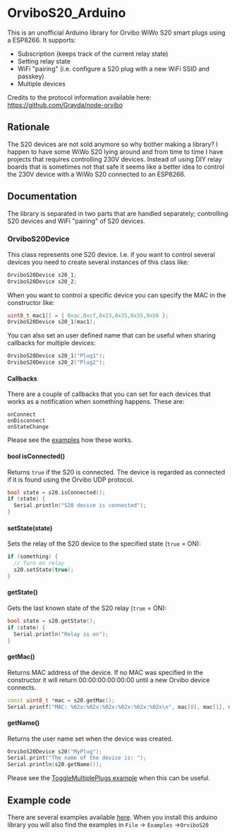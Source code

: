 # OrviboS20_Arduino
This is an unofficial Arduino library for Orvibo WiWo S20 smart plugs using a ESP8266. It supports:
* Subscription (keeps track of the current relay state)
* Setting relay state
* WiFi "pairing" (i.e. configure a S20 plug with a new WiFi SSID and passkey)
* Multiple devices

Credits to the protocol information available here: https://github.com/Grayda/node-orvibo

## Rationale
The S20 devices are not sold anymore so why bother making a library? I happen to have some WiWo S20 lying around and from time to time I have projects that requires controlling 230V devices. Instead of using DIY relay boards that is sometimes not that safe it seems like a better idea to control the 230V device with a WiWo S20 connected to an ESP8266.

## Documentation
The library is separated in two parts that are handled separately; controlling S20 devices and WiFi "pairing" of S20 devices.

### OrviboS20Device
This class represents one S20 device. I.e. if you want to control several devices you need to create several instances of this class like:
```cpp
OrviboS20Device s20_1;
OrviboS20Device s20_2;
```
When you want to control a specific device you can specify the MAC in the constructor like:
```cpp
uint8_t mac1[] = { 0xac,0xcf,0x23,0x35,0x55,0xb6 };
OrviboS20Device s20_1(mac1);
```
You can also set an user defined name that can be useful when sharing callbacks for multiple devices:
```cpp
OrviboS20Device s20_1("Plug1");
OrviboS20Device s20_2("Plug2");
```

#### Callbacks
There are a couple of callbacks that you can set for each devices that works as a notification when something happens. These are:
```
onConnect
onDisconnect
onStateChange
```
Please see the [examples](https://github.com/antevir/OrviboS20_Arduino/tree/master/examples) how these works.

#### bool isConnected()
Returns `true` if the S20 is connected. The device is regarded as connected if it is found using the Orvibo UDP protocol.
```cpp
bool state = s20.isConnected();
if (state) {
  Serial.println("S20 device is connected");
}
```

#### setState(state)
Sets the relay of the S20 device to the specified state (`true` = ON):
```cpp
if (something) {
  // Turn on relay
  s20.setState(true);
}
```

#### getState()
Gets the last known state of the S20 relay (`true` = ON):
```cpp
bool state = s20.getState();
if (state) {
  Serial.println("Relay is on");
}
```
#### getMac()
Returns MAC address of the device. If no MAC was specified in the constructor it will return 00:00:00:00:00:00 until a new Orvibo device connects.
```cpp
const uint8_t *mac = s20.getMac();
Serial.printf("MAC: %02x:%02x:%02x:%02x:%02x:%02x\n", mac[0], mac[1], mac[2], mac[3], mac[4], mac[5]);
```

#### getName()
Returns the user name set when the device was created.
```cpp
OrviboS20Device s20("MyPlug");
Serial.print("The name of the device is: ");
Serial.println(s20.getName());
```
Please see the [ToggleMultiplePlugs example](https://github.com/antevir/OrviboS20_Arduino/blob/master/examples/ToggleMultiplePlugs/ToggleMultiplePlugs.ino) when this can be useful.

## Example code
There are several examples available [here](https://github.com/antevir/OrviboS20_Arduino/tree/master/examples). When you install this arduino library you will also find the examples in `File` -> `Examples` ->`OrviboS20` 
